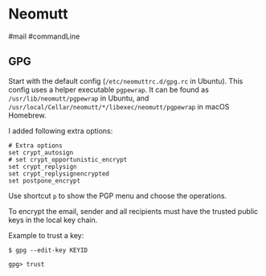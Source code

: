 # Neomutt

#mail #commandLine

## GPG

Start with the default config (`/etc/neomuttrc.d/gpg.rc` in Ubuntu). This config uses a helper executable `pgpewrap`. It can be found as `/usr/lib/neomutt/pgpewrap` in Ubuntu, and `/usr/local/Cellar/neomutt/*/libexec/neomutt/pgpewrap` in macOS Homebrew.

I added following extra options:

```
# Extra options
set crypt_autosign
# set crypt_opportunistic_encrypt
set crypt_replysign
set crypt_replysignencrypted
set postpone_encrypt
```

Use shortcut `p` to show the PGP menu and choose the operations.

To encrypt the email, sender and all recipients must have the trusted public keys in the local key chain.

Example to trust a key:

```
$ gpg --edit-key KEYID

gpg> trust
```
